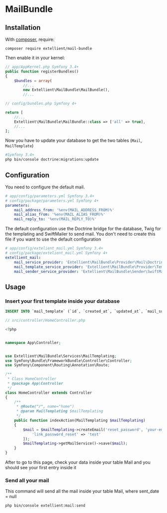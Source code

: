 # MailBundle

Installation
------------

With [composer](http://packagist.org), require:

`composer require extellient/mail-bundle`

Then enable it in your kernel:

```php
// app/AppKernel.php Symfony 3.4+
public function registerBundles()
{
    $bundles = array(
        //...
        new Extellient\MailBundle\MailBundle(),
        //...
```

```php
// config/bundles.php Symfony 4+

return [
    //...
    Extellient\MailBundle\MailBundle::class => ['all' => true],
    //...
];

```

Now you have to update your database to get the two tables (`Mail`, `MailTemplate`)
```bash
#Symfony 3.4+
php bin/console doctrine:migrations:update
```


Configuration
-------------

You need to configure the default mail.

```yaml
# app/config/parameters.yml Symfony 3.4+
# config/package/parameters.yml Symfony 4+
parameters:
    mail_address_from: '%env(MAIL_ADDRESS_FROM)%'
    mail_alias_from: '%env(MAIL_ALIAS_FROM)%'
    mail_reply_to: '%env(MAIL_REPLY_TO)%'
```

The default configuration use the Doctrine bridge for the database, Twig for the templating and SwiftMailer to send mail.
You don't need to create this file if you want to use the default configuration

```yaml
# app/config/extelient_mail.yml Symfony 3.4+
# config/package/extelient_mail.yml Symfony 4+
extellient_mail:
    mail_service_provider: 'Extellient\MailBundle\Provider\Mail\DoctrineMailProvider' #The database provider to get mails
    mail_template_service_provider: 'Extellient\MailBundle\Provider\Template\DoctrineMailTemplateProvider' # The database provider to get templates
    mail_sender_service_provider: 'Extellient\MailBundle\Sender\SwiftMailSender' #The Mail provider that will be use to send mails
```

## Usage



### Insert your first template inside your database


```sql
INSERT INTO `mail_template` (`id`, `created_at`, `updated_at`, `mail_subject`, `mail_body`, `code`) VALUES (1, '2018-03-14 09:44:28', '2018-04-20 15:11:38', 'Reset your password', '<p>Hello,<br /><br />{{link_password_reset}}', 'reset_password'),
```

```php
// src/controller/HomeController.php

<?php


namespace App\Controller;


use Extellient\MailBundle\Services\MailTemplating;
use Symfony\Bundle\FrameworkBundle\Controller\Controller;
use Symfony\Component\Routing\Annotation\Route;

/**
 * Class HomeController
 * @package App\Controller
 */
class HomeController extends Controller
{
    /**
     * @Route("/", name="home")
     * @param MailTemplating $mailTemplating
     */
    public function indexAction(MailTemplating $mailTemplating)
    {
        $mail = $mailTemplating->createEmail('reset_password', 'your-email@your-email.com', [
            'link_password_reset' => 'test'
        ]);
        $mailTemplating->getMailService()->save($mail);
    }
}

```

After to go to this page, check your data inside your table Mail and you should see your first entry inside it

### Send all your mail

This command will send all the mail inside your table Mail, where sent_date = null

```bash
php bin/console extellient:mail:send

```
